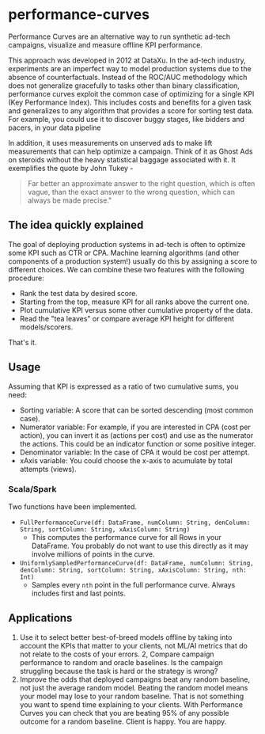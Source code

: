 # performance-curves

Performance Curves are an alternative way to run synthetic ad-tech
campaigns, visualize and measure offline KPI performance.

This approach was developed in 2012 at DataXu. In the ad-tech
industry, experiments are an imperfect way to model production
systems due to the absence of counterfactuals. Instead of the ROC/AUC
methodology which does not generalize gracefully to tasks other than
binary classification, performance curves exploit the common case of
optimizing for a single KPI (Key Performance Index). This includes
costs and benefits for a given task and generalizes to any algorithm
that provides a score for sorting test data. For example, you could
use it to discover buggy stages, like bidders and pacers, in your data
pipeline

In addition, it uses measurements on unserved ads to make lift measurements that can
help optimize a campaign. Think of it as Ghost Ads on steroids without the heavy
statistical baggage associated with it. It exemplifies the quote by John Tukey - 
> Far better an approximate answer to the right question, which is often vague, than 
> the exact answer to the wrong question, which can always be made precise."

## The idea quickly explained

The goal of deploying production systems in ad-tech is often to
optimize some KPI such as CTR or CPA. Machine learning algorithms (and
other components of a production system!) usually do this by assigning
a score to different choices. We can combine these two features with
the following procedure: 
* Rank the test data by desired score. 
* Starting from the top, measure KPI for all ranks above the current
one.
* Plot cumulative KPI versus some other cumulative property of the data.
* Read the "tea leaves" or compare average KPI height for different models/scorers.

That's it.

## Usage

Assuming that KPI is expressed as a ratio of two cumulative sums, you
need: 
* Sorting variable: A score that can be sorted descending (most
common case). 
* Numerator variable: For example, if you are interested
in CPA (cost per action), you can invert it as (actions per cost) and
use as the numerator the actions. This could be an indicator function
or some positive integer. 
* Denominator variable: In the case of CPA
it would be cost per attempt. 
* xAxis variable: You could choose the
x-axis to acumulate by total attempts (views).

### Scala/Spark

Two functions have been implemented.

* `FullPerformanceCurve(df: DataFrame, numColumn: String, denColumn: String, sortColumn: String, xAxisColumn: String)`
  * This computes the performance curve for all Rows in your DataFrame. You probably do not want to use this directly as it may involve millions of points in the curve.
* `UniformlySampledPerformanceCurve(df: DataFrame, numColumn: String, denColumn: String, sortColumn: String, xAxisColumn: String, nth: Int)`
  * Samples every `nth` point in the full performance curve. Always includes first and last points.

## Applications

1. Use it to select better best-of-breed models offline by taking into
account the KPIs that matter to your clients, not ML/AI metrics that
do not relate to the costs of your errors.
2, Compare campaign performance to random and oracle baselines. Is the
campaign struggling because the task is hard or the strategy is wrong?
3. Improve the odds that deployed campaigns beat any random baseline, not just
the average random model. Beating the random model means your model may
lose to your random baseline. That is not something you want to spend
time explaining to your clients. With Performance Curves you can check
that you are beating 95% of any possible outcome for a random baseline.
Client is happy. You are happy.



